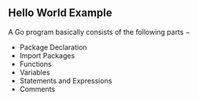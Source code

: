## Hello World Example
A Go program basically consists of the following parts −
- Package Declaration
- Import Packages
- Functions
- Variables
- Statements and Expressions
- Comments